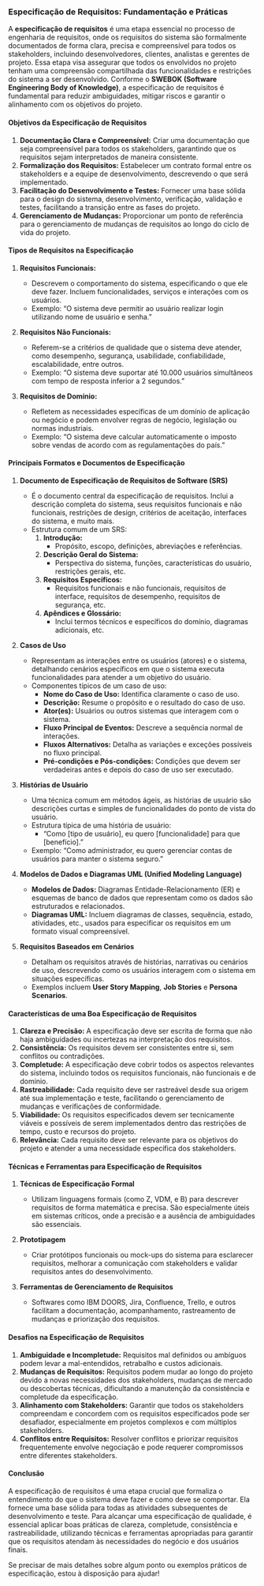 ### Especificação de Requisitos: Fundamentação e Práticas

A **especificação de requisitos** é uma etapa essencial no processo de engenharia de requisitos, onde os requisitos do sistema são formalmente documentados de forma clara, precisa e compreensível para todos os stakeholders, incluindo desenvolvedores, clientes, analistas e gerentes de projeto. Essa etapa visa assegurar que todos os envolvidos no projeto tenham uma compreensão compartilhada das funcionalidades e restrições do sistema a ser desenvolvido. Conforme o **SWEBOK (Software Engineering Body of Knowledge)**, a especificação de requisitos é fundamental para reduzir ambiguidades, mitigar riscos e garantir o alinhamento com os objetivos do projeto.

#### Objetivos da Especificação de Requisitos

1. **Documentação Clara e Compreensível:** Criar uma documentação que seja compreensível para todos os stakeholders, garantindo que os requisitos sejam interpretados de maneira consistente.
2. **Formalização dos Requisitos:** Estabelecer um contrato formal entre os stakeholders e a equipe de desenvolvimento, descrevendo o que será implementado.
3. **Facilitação do Desenvolvimento e Testes:** Fornecer uma base sólida para o design do sistema, desenvolvimento, verificação, validação e testes, facilitando a transição entre as fases do projeto.
4. **Gerenciamento de Mudanças:** Proporcionar um ponto de referência para o gerenciamento de mudanças de requisitos ao longo do ciclo de vida do projeto.

#### Tipos de Requisitos na Especificação

1. **Requisitos Funcionais:**
   - Descrevem o comportamento do sistema, especificando o que ele deve fazer. Incluem funcionalidades, serviços e interações com os usuários.
   - Exemplo: “O sistema deve permitir ao usuário realizar login utilizando nome de usuário e senha.”

2. **Requisitos Não Funcionais:**
   - Referem-se a critérios de qualidade que o sistema deve atender, como desempenho, segurança, usabilidade, confiabilidade, escalabilidade, entre outros.
   - Exemplo: “O sistema deve suportar até 10.000 usuários simultâneos com tempo de resposta inferior a 2 segundos.”

3. **Requisitos de Domínio:**
   - Refletem as necessidades específicas de um domínio de aplicação ou negócio e podem envolver regras de negócio, legislação ou normas industriais.
   - Exemplo: “O sistema deve calcular automaticamente o imposto sobre vendas de acordo com as regulamentações do país.”

#### Principais Formatos e Documentos de Especificação

1. **Documento de Especificação de Requisitos de Software (SRS)**
   - É o documento central da especificação de requisitos. Inclui a descrição completa do sistema, seus requisitos funcionais e não funcionais, restrições de design, critérios de aceitação, interfaces do sistema, e muito mais.
   - Estrutura comum de um SRS:
     1. **Introdução:**
        - Propósito, escopo, definições, abreviações e referências.
     2. **Descrição Geral do Sistema:**
        - Perspectiva do sistema, funções, características do usuário, restrições gerais, etc.
     3. **Requisitos Específicos:**
        - Requisitos funcionais e não funcionais, requisitos de interface, requisitos de desempenho, requisitos de segurança, etc.
     4. **Apêndices e Glossário:**
        - Inclui termos técnicos e específicos do domínio, diagramas adicionais, etc.

2. **Casos de Uso**
   - Representam as interações entre os usuários (atores) e o sistema, detalhando cenários específicos em que o sistema executa funcionalidades para atender a um objetivo do usuário.
   - Componentes típicos de um caso de uso:
     - **Nome do Caso de Uso:** Identifica claramente o caso de uso.
     - **Descrição:** Resume o propósito e o resultado do caso de uso.
     - **Ator(es):** Usuários ou outros sistemas que interagem com o sistema.
     - **Fluxo Principal de Eventos:** Descreve a sequência normal de interações.
     - **Fluxos Alternativos:** Detalha as variações e exceções possíveis no fluxo principal.
     - **Pré-condições e Pós-condições:** Condições que devem ser verdadeiras antes e depois do caso de uso ser executado.

3. **Histórias de Usuário**
   - Uma técnica comum em métodos ágeis, as histórias de usuário são descrições curtas e simples de funcionalidades do ponto de vista do usuário.
   - Estrutura típica de uma história de usuário:
     - “Como [tipo de usuário], eu quero [funcionalidade] para que [benefício].”
   - Exemplo: “Como administrador, eu quero gerenciar contas de usuários para manter o sistema seguro.”

4. **Modelos de Dados e Diagramas UML (Unified Modeling Language)**
   - **Modelos de Dados:** Diagramas Entidade-Relacionamento (ER) e esquemas de banco de dados que representam como os dados são estruturados e relacionados.
   - **Diagramas UML:** Incluem diagramas de classes, sequência, estado, atividades, etc., usados para especificar os requisitos em um formato visual compreensível.

5. **Requisitos Baseados em Cenários**
   - Detalham os requisitos através de histórias, narrativas ou cenários de uso, descrevendo como os usuários interagem com o sistema em situações específicas.
   - Exemplos incluem **User Story Mapping**, **Job Stories** e **Persona Scenarios**.

#### Características de uma Boa Especificação de Requisitos

1. **Clareza e Precisão:** A especificação deve ser escrita de forma que não haja ambiguidades ou incertezas na interpretação dos requisitos.
2. **Consistência:** Os requisitos devem ser consistentes entre si, sem conflitos ou contradições.
3. **Completude:** A especificação deve cobrir todos os aspectos relevantes do sistema, incluindo todos os requisitos funcionais, não funcionais e de domínio.
4. **Rastreabilidade:** Cada requisito deve ser rastreável desde sua origem até sua implementação e teste, facilitando o gerenciamento de mudanças e verificações de conformidade.
5. **Viabilidade:** Os requisitos especificados devem ser tecnicamente viáveis e possíveis de serem implementados dentro das restrições de tempo, custo e recursos do projeto.
6. **Relevância:** Cada requisito deve ser relevante para os objetivos do projeto e atender a uma necessidade específica dos stakeholders.

#### Técnicas e Ferramentas para Especificação de Requisitos

1. **Técnicas de Especificação Formal**
   - Utilizam linguagens formais (como Z, VDM, e B) para descrever requisitos de forma matemática e precisa. São especialmente úteis em sistemas críticos, onde a precisão e a ausência de ambiguidades são essenciais.
   
2. **Prototipagem**
   - Criar protótipos funcionais ou mock-ups do sistema para esclarecer requisitos, melhorar a comunicação com stakeholders e validar requisitos antes do desenvolvimento.

3. **Ferramentas de Gerenciamento de Requisitos**
   - Softwares como IBM DOORS, Jira, Confluence, Trello, e outros facilitam a documentação, acompanhamento, rastreamento de mudanças e priorização dos requisitos.

#### Desafios na Especificação de Requisitos

1. **Ambiguidade e Incompletude:** Requisitos mal definidos ou ambíguos podem levar a mal-entendidos, retrabalho e custos adicionais.
2. **Mudanças de Requisitos:** Requisitos podem mudar ao longo do projeto devido a novas necessidades dos stakeholders, mudanças de mercado ou descobertas técnicas, dificultando a manutenção da consistência e completude da especificação.
3. **Alinhamento com Stakeholders:** Garantir que todos os stakeholders compreendam e concordem com os requisitos especificados pode ser desafiador, especialmente em projetos complexos e com múltiplos stakeholders.
4. **Conflitos entre Requisitos:** Resolver conflitos e priorizar requisitos frequentemente envolve negociação e pode requerer compromissos entre diferentes stakeholders.

#### Conclusão

A especificação de requisitos é uma etapa crucial que formaliza o entendimento do que o sistema deve fazer e como deve se comportar. Ela fornece uma base sólida para todas as atividades subsequentes de desenvolvimento e teste. Para alcançar uma especificação de qualidade, é essencial aplicar boas práticas de clareza, completude, consistência e rastreabilidade, utilizando técnicas e ferramentas apropriadas para garantir que os requisitos atendam às necessidades do negócio e dos usuários finais.

Se precisar de mais detalhes sobre algum ponto ou exemplos práticos de especificação, estou à disposição para ajudar!